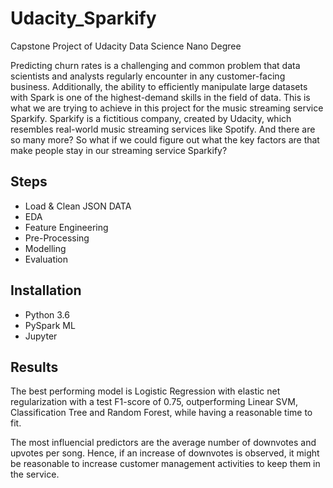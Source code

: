 # Udacity_Sparkify
Capstone Project of Udacity Data Science Nano Degree

Predicting churn rates is a challenging and common problem that data scientists and analysts regularly encounter in any customer-facing business. Additionally, the ability to efficiently manipulate large datasets with Spark is one of the highest-demand skills in the field of data.
This is what we are trying to achieve in this project for the music streaming service Sparkify. Sparkify is a fictitious company, created by Udacity, which resembles real-world music streaming services like Spotify. And there are so many more?
So what if we could figure out what the key factors are that make people stay in our streaming service Sparkify?

## Steps
- Load & Clean JSON DATA
- EDA
- Feature Engineering
- Pre-Processing
- Modelling
- Evaluation

## Installation
- Python 3.6
- PySpark ML
- Jupyter

## Results

The best performing model is Logistic Regression with elastic net regularization with a test F1-score of 0.75,
outperforming Linear SVM, Classification Tree and Random Forest, while having a reasonable time to fit.

The most influencial predictors are the average number of downvotes and upvotes per song.
Hence, if an increase of downvotes is observed, it might be reasonable to increase customer management activities to keep them in the service.
